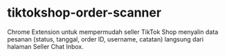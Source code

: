 # tiktokshop-order-scanner
Chrome Extension untuk mempermudah seller TikTok Shop menyalin data pesanan (status, tanggal, order ID, username, catatan) langsung dari halaman Seller Chat Inbox.
